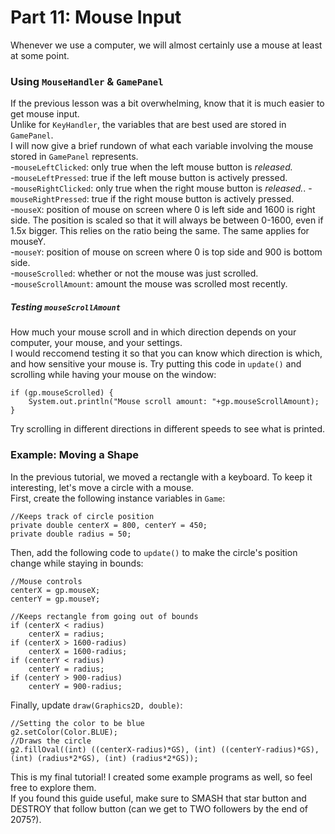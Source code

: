 # Part 11: Mouse Input

Whenever we use a computer, we will almost certainly use a mouse at least at some point.  

### Using `MouseHandler` & `GamePanel`

If the previous lesson was a bit overwhelming, know that it is much easier to get mouse input.  
Unlike for `KeyHandler`, the variables that are best used are stored in `GamePanel`.  
I will now give a brief rundown of what each variable involving the mouse stored in `GamePanel` represents.  
-`mouseLeftClicked`: only true when the left mouse button is *released.*  
-`mouseLeftPressed`: true if the left mouse button is actively pressed.  
-`mouseRightClicked`: only true when the right mouse button is *released.*. 
-`mouseRightPressed`: true if the right mouse button is actively pressed.  
-`mouseX`: position of mouse on screen where 0 is left side and 1600 is right side. The position is scaled so that it will always be between 0-1600, even if 1.5x bigger. This relies on the ratio being the same. The same applies for mouseY.  
-`mouseY`: position of mouse on screen where 0 is top side and 900 is bottom side.  
-`mouseScrolled`: whether or not the mouse was just scrolled.  
-`mouseScrollAmount`: amount the mouse was scrolled most recently.  

##### Testing `mouseScrollAmount`

How much your mouse scroll and in which direction depends on your computer, your mouse, and your settings.  
I would reccomend testing it so that you can know which direction is which, and how sensitive your mouse is. Try putting this code in `update()` and scrolling while having your mouse on the window:  

    if (gp.mouseScrolled) {
        System.out.println("Mouse scroll amount: "+gp.mouseScrollAmount);
    }
    
Try scrolling in different directions in different speeds to see what is printed.  

### Example: Moving a Shape

In the previous tutorial, we moved a rectangle with a keyboard. To keep it interesting, let's move a circle with a mouse.  
First, create the following instance variables in `Game`:  

    //Keeps track of circle position
    private double centerX = 800, centerY = 450;
    private double radius = 50;
    
Then, add the following code to `update()` to make the circle's position change while staying in bounds:  

    //Mouse controls
    centerX = gp.mouseX;
    centerY = gp.mouseY;

    //Keeps rectangle from going out of bounds
    if (centerX < radius)
        centerX = radius;
    if (centerX > 1600-radius)
        centerX = 1600-radius;
    if (centerY < radius)
        centerY = radius;
    if (centerY > 900-radius)
        centerY = 900-radius;

Finally, update `draw(Graphics2D, double)`:

    //Setting the color to be blue
    g2.setColor(Color.BLUE);
    //Draws the circle
    g2.fillOval((int) ((centerX-radius)*GS), (int) ((centerY-radius)*GS), (int) (radius*2*GS), (int) (radius*2*GS));
    
This is my final tutorial! I created some example programs as well, so feel free to explore them.  
If you found this guide useful, make sure to SMASH that star button and DESTROY that follow button (can we get to TWO followers by the end of 2075?).    
